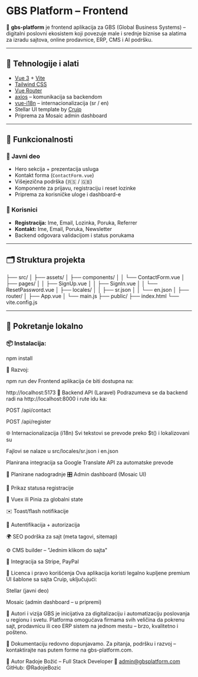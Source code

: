 # GBS Platform – Frontend

🎨 **gbs-platform** je frontend aplikacija za GBS (Global Business Systems) – digitalni poslovni ekosistem koji povezuje male i srednje biznise sa alatima za izradu sajtova, online prodavnice, ERP, CMS i AI podršku.

---

## 🚀 Tehnologije i alati

- [Vue 3](https://vuejs.org/) + [Vite](https://vitejs.dev/)
- [Tailwind CSS](https://tailwindcss.com/)
- [Vue Router](https://router.vuejs.org/)
- [axios](https://axios-http.com/) – komunikacija sa backendom
- [vue-i18n](https://vue-i18n.intlify.dev/) – internacionalizacija (sr / en)
- Stellar UI template by [Cruip](https://cruip.com/)
- Priprema za Mosaic admin dashboard

---

## 🧩 Funkcionalnosti

### 🎯 Javni deo

- Hero sekcija + prezentacija usluga
- Kontakt forma (`ContactForm.vue`)
- Višejezična podrška (🇷🇸 / 🇬🇧)
- Komponente za prijavu, registraciju i reset lozinke
- Priprema za korisničke uloge i dashboard-e

### 👥 Korisnici

- **Registracija:** Ime, Email, Lozinka, Poruka, Referrer
- **Kontakt:** Ime, Email, Poruka, Newsletter
- Backend odgovara validacijom i status porukama

---

## 🗂️ Struktura projekta

├── src/
│ ├── assets/
│ ├── components/
│ │ └── ContactForm.vue
│ ├── pages/
│ │ ├── SignUp.vue
│ │ ├── SignIn.vue
│ │ └── ResetPassword.vue
│ ├── locales/
│ │ ├── sr.json
│ │ └── en.json
│ ├── router/
│ ├── App.vue
│ └── main.js
├── public/
├── index.html
└── vite.config.js



---

## 🔧 Pokretanje lokalno

### 📦 Instalacija:

npm install

🚀 Razvoj:

npm run dev
Frontend aplikacija će biti dostupna na:

http://localhost:5173
🔗 Backend API (Laravel)
Podrazumeva se da backend radi na http://localhost:8000 i rute idu ka:

POST /api/contact

POST /api/register

🌐 Internacionalizacija (i18n)
Svi tekstovi se prevode preko $t() i lokalizovani su

Fajlovi se nalaze u src/locales/sr.json i en.json

Planirana integracija sa Google Translate API za automatske prevode

🧠 Planirane nadogradnje
🎛️ Admin dashboard (Mosaic UI)

🧾 Prikaz statusa registracije

🧠 Vuex ili Pinia za globalni state

✉️ Toast/flash notifikacije

🔐 Autentifikacija + autorizacija

🌍 SEO podrška za sajt (meta tagovi, sitemap)

⚙️ CMS builder – "Jednim klikom do sajta"

🔁 Integracija sa Stripe, PayPal

📜 Licenca i pravo korišćenja
Ova aplikacija koristi legalno kupljene premium UI šablone sa sajta Cruip, uključujući:

Stellar (javni deo)

Mosaic (admin dashboard – u pripremi)

🙌 Autori i vizija
GBS je inicijativa za digitalizaciju i automatizaciju poslovanja u regionu i svetu. Platforma omogućava firmama svih veličina da pokrenu sajt, prodavnicu ili ceo ERP sistem na jednom mestu – brzo, kvalitetno i pošteno.

📢 Dokumentaciju redovno dopunjavamo. Za pitanja, podršku i razvoj – kontaktirajte nas putem forme na gbs-platform.com.


👤 Autor
Radoje Božić – Full Stack Developer
📧 admin@gbsplatform.com
GitHub: @RadojeBozic
